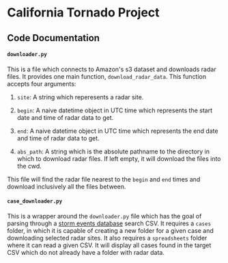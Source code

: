 # California Tornado Project

## Code Documentation

#### `downloader.py`

This is a file which connects to Amazon's s3 dataset and downloads radar files. It provides one main function, `download_radar_data`. This function accepts four arguments:

1. `site`: A string which reperesents a radar site.

2. `begin`: A naive datetime object in UTC time which represents the start date and time of radar data to get.

3. `end`: A naive datetime object in UTC time which represents the end date and time of radar data to get.

4. `abs_path`: A string which is the absolute pathname to the directory in which to download radar files. If left empty, it will download the files into the cwd.

This file will find the radar file nearest to the `begin` and `end` times and download inclusively all the files between.

#### `case_downloader.py`

This is a wrapper around the `downloader.py` file which has the goal of parsing through a [storm events database](https://www.ncdc.noaa.gov/stormevents/choosedates.jsp?statefips=6,CALIFORNIA) search CSV. It requires a `cases` folder, in which it is capable of creating a new folder for a given case and downloading selected radar sites. It also requires a `spreadsheets` folder where it can read a given CSV. It will display all cases found in the target CSV which do not already have a folder with radar data.